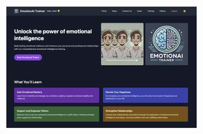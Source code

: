 ![Emotional-AI-Trainer Screenshot](https://github.com/moradasakli/Emotional-AI-Trainer/blob/master/1.png)
